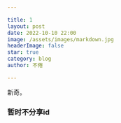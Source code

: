```yaml
---

title: 1
layout: post
date: 2022-10-10 22:00
image: /assets/images/markdown.jpg
headerImage: false
star: true
category: blog
author: 不倦

---
```



<div class="spoiler"><p>新奇。</p></div>

### 暂时不分享id

